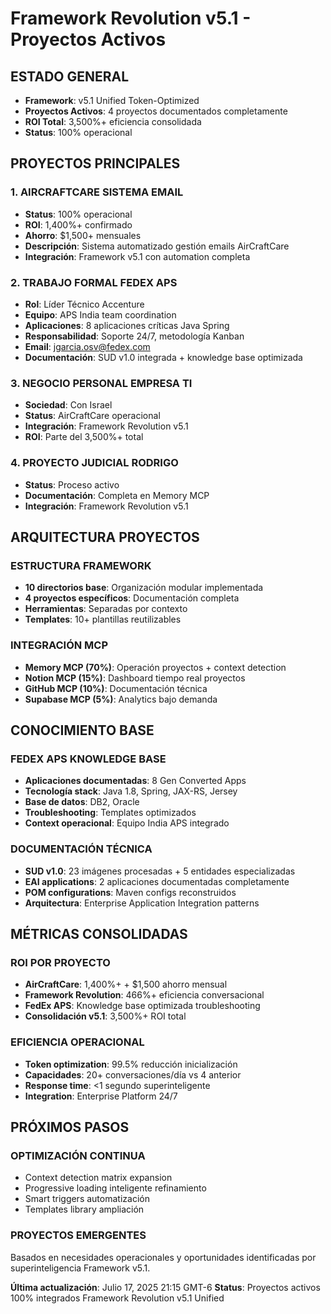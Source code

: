 # Framework Revolution v5.1 - Proyectos Activos

## ESTADO GENERAL
- **Framework**: v5.1 Unified Token-Optimized
- **Proyectos Activos**: 4 proyectos documentados completamente
- **ROI Total**: 3,500%+ eficiencia consolidada
- **Status**: 100% operacional

## PROYECTOS PRINCIPALES

### 1. AIRCRAFTCARE SISTEMA EMAIL
- **Status**: 100% operacional
- **ROI**: 1,400%+ confirmado
- **Ahorro**: $1,500+ mensuales
- **Descripción**: Sistema automatizado gestión emails AirCraftCare
- **Integración**: Framework v5.1 con automation completa

### 2. TRABAJO FORMAL FEDEX APS
- **Rol**: Líder Técnico Accenture
- **Equipo**: APS India team coordination
- **Aplicaciones**: 8 aplicaciones críticas Java Spring
- **Responsabilidad**: Soporte 24/7, metodología Kanban
- **Email**: jgarcia.osv@fedex.com
- **Documentación**: SUD v1.0 integrada + knowledge base optimizada

### 3. NEGOCIO PERSONAL EMPRESA TI
- **Sociedad**: Con Israel
- **Status**: AirCraftCare operacional
- **Integración**: Framework Revolution v5.1
- **ROI**: Parte del 3,500%+ total

### 4. PROYECTO JUDICIAL RODRIGO
- **Status**: Proceso activo
- **Documentación**: Completa en Memory MCP
- **Integración**: Framework Revolution v5.1

## ARQUITECTURA PROYECTOS

### ESTRUCTURA FRAMEWORK
- **10 directorios base**: Organización modular implementada
- **4 proyectos específicos**: Documentación completa
- **Herramientas**: Separadas por contexto
- **Templates**: 10+ plantillas reutilizables

### INTEGRACIÓN MCP
- **Memory MCP (70%)**: Operación proyectos + context detection
- **Notion MCP (15%)**: Dashboard tiempo real proyectos
- **GitHub MCP (10%)**: Documentación técnica
- **Supabase MCP (5%)**: Analytics bajo demanda

## CONOCIMIENTO BASE

### FEDEX APS KNOWLEDGE BASE
- **Aplicaciones documentadas**: 8 Gen Converted Apps
- **Tecnología stack**: Java 1.8, Spring, JAX-RS, Jersey
- **Base de datos**: DB2, Oracle
- **Troubleshooting**: Templates optimizados
- **Context operacional**: Equipo India APS integrado

### DOCUMENTACIÓN TÉCNICA
- **SUD v1.0**: 23 imágenes procesadas + 5 entidades especializadas
- **EAI applications**: 2 aplicaciones documentadas completamente
- **POM configurations**: Maven configs reconstruidos
- **Arquitectura**: Enterprise Application Integration patterns

## MÉTRICAS CONSOLIDADAS

### ROI POR PROYECTO
- **AirCraftCare**: 1,400%+ + $1,500 ahorro mensual
- **Framework Revolution**: 466%+ eficiencia conversacional
- **FedEx APS**: Knowledge base optimizada troubleshooting
- **Consolidación v5.1**: 3,500%+ ROI total

### EFICIENCIA OPERACIONAL
- **Token optimization**: 99.5% reducción inicialización
- **Capacidades**: 20+ conversaciones/día vs 4 anterior
- **Response time**: <1 segundo superinteligente
- **Integration**: Enterprise Platform 24/7

## PRÓXIMOS PASOS

### OPTIMIZACIÓN CONTINUA
- Context detection matrix expansion
- Progressive loading inteligente refinamiento
- Smart triggers automatización
- Templates library ampliación

### PROYECTOS EMERGENTES
Basados en necesidades operacionales y oportunidades identificadas por superinteligencia Framework v5.1.

**Última actualización**: Julio 17, 2025 21:15 GMT-6
**Status**: Proyectos activos 100% integrados Framework Revolution v5.1 Unified
